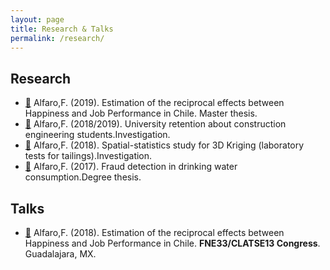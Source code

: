```yaml
---
layout: page
title: Research & Talks
permalink: /research/
---
```


## **Research**
- [🧾](https://github.com/fralfaro/ds_blog/blob/master/files/researches/tesis_master.pdf) Alfaro,F. (2019). Estimation of the reciprocal effects between Happiness and Job Performance in Chile. Master thesis. 
- [🧾](https://gitlab.com/FAAM) Alfaro,F. (2018/2019). University retention about construction engineering students.Investigation. 
- [🧾](https://gitlab.com/FAAM) Alfaro,F. (2018). Spatial-statistics study for 3D Kriging (laboratory tests for tailings).Investigation. 
- [🧾](https://github.com/fralfaro/ds_blog/blob/master/files/researches/tesis_degree.pdf) Alfaro,F. (2017). Fraud detection in drinking water consumption.Degree thesis. 


## **Talks**

- [💬](https://github.com/fralfaro/ds_blog/blob/master/files/talks/FNE33_talk.pdf) Alfaro,F. (2018). Estimation of the reciprocal effects between Happiness and Job Performance in Chile. **FNE33/CLATSE13 Congress**. 
Guadalajara, MX.